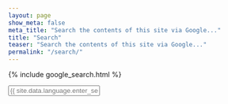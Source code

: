 ```yaml
---
layout: page
show_meta: false
meta_title: "Search the contents of this site via Google..."
title: "Search"
teaser: "Search the contents of this site via Google..."
permalink: "/search/"
---
```


{% include google_search.html %}

<form style="padding-bottom: 200px;" onsubmit="google_search()" >
  <input type="text" id="google-search" placeholder="{{ site.data.language.enter_search_term }}">
</form>